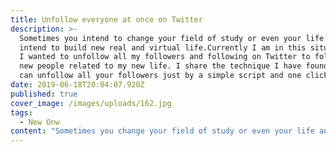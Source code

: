 ```yaml
---
title: Unfollow everyone at once on Twitter
description: >-
  Sometimes you intend to change your field of study or even your life and
  intend to build new real and virtual life.Currently I am in this situation and
  I wanted to unfollow all my followers and following on Twitter to follow some
  new people related to my new life. I share the technique I have found that you
  can unfollow all your followers just by a simple script and one click.
date: 2019-06-18T20:04:07.920Z
published: true
cover_image: /images/uploads/162.jpg
tags:
  - New Onw
content: "Sometimes you change your field of study or even your life and intend to build new real and virtual life.Currently I am in this situation and I wanted to unfollow all my followers and following on Twitter to follow some new people related to my new life. I share the technique I have found that you can unfollow all your followers just by a simple script and one click.\n\nPlease follow these steps:\n\n1. Open https://twitter.com/following\r\n2. Scroll to bottom until all users that you follow are loaded (important)\r\n3. Right-click on an empty area > Inspection\r\n4. After opening Developer Tools press ESC once to open the Console (if needed)\r\n5. In the Console box type the following code and press enter\r\n\n\n```\n$('.button-text.unfollow-text').trigger('click')\r\n```\n\n\n\nAwesome! No following . And then you can do all these steps for the Followers as well.\n\nNow you are ready to make your new life with new followers and your time would not be wasted by the bullshit tweets. ;)\n\nEnjoy it!"
---
```


